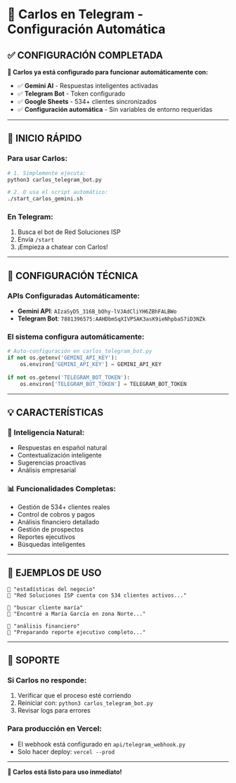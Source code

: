 # 🤖 Carlos en Telegram - Configuración Automática

## ✅ CONFIGURACIÓN COMPLETADA

**🎉 Carlos ya está configurado para funcionar automáticamente con:**
- ✅ **Gemini AI** - Respuestas inteligentes activadas
- ✅ **Telegram Bot** - Token configurado
- ✅ **Google Sheets** - 534+ clientes sincronizados
- ✅ **Configuración automática** - Sin variables de entorno requeridas

---

## 🚀 **INICIO RÁPIDO**

### **Para usar Carlos:**
```bash
# 1. Simplemente ejecuta:
python3 carlos_telegram_bot.py

# 2. O usa el script automático:
./start_carlos_gemini.sh
```

### **En Telegram:**
1. Busca el bot de Red Soluciones ISP
2. Envía `/start`
3. ¡Empieza a chatear con Carlos!

---

## 🔧 **CONFIGURACIÓN TÉCNICA**

### **APIs Configuradas Automáticamente:**
- **Gemini API**: `AIzaSyD5_316B_bOhy-lVJAdCliYH6ZBhFALBWo`
- **Telegram Bot**: `7881396575:AAHDbmSqXIVPSAK3asK9ieNhpbaS7iD3NZk`

### **El sistema configura automáticamente:**
```python
# Auto-configuración en carlos_telegram_bot.py
if not os.getenv('GEMINI_API_KEY'):
    os.environ['GEMINI_API_KEY'] = GEMINI_API_KEY
    
if not os.getenv('TELEGRAM_BOT_TOKEN'):
    os.environ['TELEGRAM_BOT_TOKEN'] = TELEGRAM_BOT_TOKEN
```

---

## 💡 **CARACTERÍSTICAS**

### **🧠 Inteligencia Natural:**
- Respuestas en español natural
- Contextualización inteligente
- Sugerencias proactivas
- Análisis empresarial

### **📊 Funcionalidades Completas:**
- Gestión de 534+ clientes reales
- Control de cobros y pagos
- Análisis financiero detallado
- Gestión de prospectos
- Reportes ejecutivos
- Búsquedas inteligentes

---

## 🎯 **EJEMPLOS DE USO**

```
👤 "estadísticas del negocio"
🤖 "Red Soluciones ISP cuenta con 534 clientes activos..."

👤 "buscar cliente maría"
🤖 "Encontré a María García en zona Norte..."

👤 "análisis financiero"
🤖 "Preparando reporte ejecutivo completo..."
```

---

## 🔄 **SOPORTE**

### **Si Carlos no responde:**
1. Verificar que el proceso esté corriendo
2. Reiniciar con: `python3 carlos_telegram_bot.py`
3. Revisar logs para errores

### **Para producción en Vercel:**
- El webhook está configurado en `api/telegram_webhook.py`
- Solo hacer deploy: `vercel --prod`

---

**🚀 Carlos está listo para uso inmediato!**

